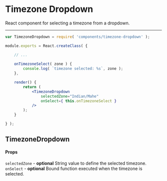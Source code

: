 Timezone Dropdown
=================

React component for selecting a timezone from a dropdown.

---

```jsx
var TimezoneDropdown = require( 'components/timezone-dropdown' );

module.exports = React.createClass( {

	// ...
	
	onTimezoneSelect( zone ) {
		console.log( `timezone selected: %s`, zone );
	},

	render() {
		return (
			<TimezoneDropdown
				selectedZone="Indian/Mahe"
				onSelect={ this.onTimezoneSelect }
			/>
		);
	}

} );
```
## TimezoneDropdown

#### Props

`selectedZone` - **optional** String value to define the selected timezone.
`onSelect` - **optional** Bound function executed when the timezone is
selected.
